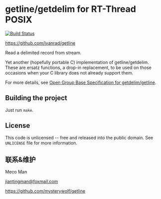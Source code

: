 # getline/getdelim for RT-Thread POSIX

[![Build Status](https://travis-ci.org/ivanrad/getline.svg?branch=master)](https://travis-ci.org/ivanrad/getline)

https://github.com/ivanrad/getline

Read a delimited record from stream.

Yet another (hopefully portable C) implementation of getline/getdelim.
These are ersatz functions, a drop-in replacement, to be used on those occasions when your C library does not already support them.

For more details, see [Open Group Base Specification for getdelim/getline][opengroup-spec].

## Building the project

Just run `make`.

## License

This code is unlicensed -- free and released into the public domain. See `UNLICENSE` file for more information.

[opengroup-spec]: http://pubs.opengroup.org/onlinepubs/9699919799/functions/getline.html


## 联系&维护
Meco Man 

jiantingman@foxmail.com

https://github.com/mysterywolf/getline
